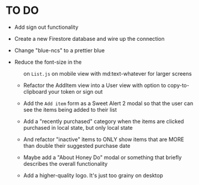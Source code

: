 # TO DO

- Add sign out functionality

- Create a new Firestore database and wire up the connection

- Change "blue-ncs" to a prettier blue

- Reduce the font-size in the <ul> on `List.js` on mobile view with md:text-whatever for larger screens

- Refactor the AddItem view into a User view with option to copy-to-clipboard your token or sign out

- Add the `Add item` form as a Sweet Alert 2 modal so that the user can see the items being added to their list

- Add a "recently purchased" category when the items are clicked purchased in local state, but only local state

- And refactor "inactive" items to ONLY show items that are MORE than double their suggested purchase date

- Maybe add a "About Honey Do" modal or something that briefly describes the overall functionality

- Add a higher-quality logo. It's just too grainy on desktop
